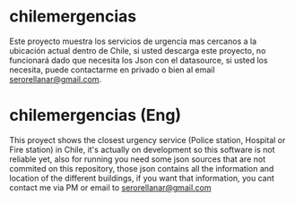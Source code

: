 # chilemergencias

Este proyecto muestra los servicios de urgencia mas cercanos a la ubicación actual dentro de Chile, si usted descarga este proyecto, no funcionará dado que necesita los Json con el datasource, si usted los necesita, puede contactarme en privado o bien al email serorellanar@gmail.com.

# chilemergencias (Eng)

This proyect shows the closest urgency service (Police station, Hospital or Fire station) in Chile, it's actually on development so this software is not reliable yet, also for running you need some json sources that are not commited on this repository, those json contains all the information and location of the different buildings, if you want that information, you cant contact me via PM or email to serorellanar@gmail.com

